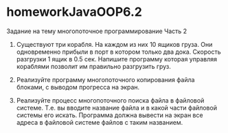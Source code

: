 # homeworkJavaOOP6.2
Задание на тему многопоточное программирование Часть 2

1) Существуют три корабля. На каждом из них 10 ящиков груза.
Они одновременно прибыли в порт в котором только два
дока. Скорость разгрузки 1 ящик в 0.5 сек. Напишите
программу которая управляя кораблями позволит им
правильно разгрузить груз.

2) Реализуйте программу многопоточного копирования файла
блоками, с выводом прогресса на экран.

3) Реализуйте процесс многопоточного поиска файла в
файловой системе. Т.е. вы вводите название файла и в какой
части файловой системы его искать. Программа должна
вывести на экран все адреса в файловой системе файлов с
таким названием. 
